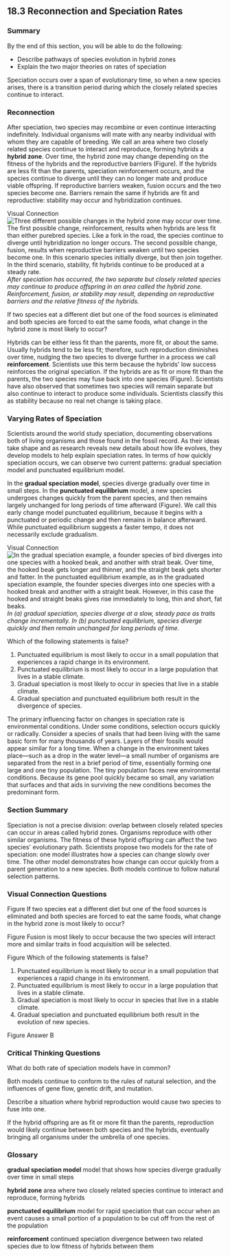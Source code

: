 ##  18.3 Reconnection and Speciation Rates 

### Summary

By the end of this section, you will be able to do the following: 

  - Describe pathways of species evolution in hybrid zones
  - Explain the two major theories on rates of speciation

Speciation occurs over a span of evolutionary time, so when a new species arises, there is a transition period during which the closely related species continue to interact.

### Reconnection

After speciation, two species may recombine or even continue interacting indefinitely. Individual organisms will mate with any nearby individual with whom they are capable of breeding. We call an area where two closely related species continue to interact and reproduce, forming hybrids a **hybrid zone**. Over time, the hybrid zone may change depending on the fitness of the hybrids and the reproductive barriers (Figure). If the hybrids are less fit than the parents, speciation reinforcement occurs, and the species continue to diverge until they can no longer mate and produce viable offspring. If reproductive barriers weaken, fusion occurs and the two species become one. Barriers remain the same if hybrids are fit and reproductive: stability may occur and hybridization continues.

Visual Connection ![ Three different possible changes in the hybrid zone may occur over time. The first possible change, reinforcement, results when hybrids are less fit than either purebred species. Like a fork in the road, the species continue to diverge until hybridization no longer occurs. The second possible change, fusion, results when reproductive barriers weaken until two species become one. In this scenario species initially diverge, but then join together. In the third scenario, stability, fit hybrids continue to be produced at a steady rate.][1] _After speciation has occurred, the two separate but closely related species may continue to produce offspring in an area called the hybrid zone. Reinforcement, fusion, or stability may result, depending on reproductive barriers and the relative fitness of the hybrids._

If two species eat a different diet but one of the food sources is eliminated and both species are forced to eat the same foods, what change in the hybrid zone is most likely to occur?

Hybrids can be either less fit than the parents, more fit, or about the same. Usually hybrids tend to be less fit; therefore, such reproduction diminishes over time, nudging the two species to diverge further in a process we call **reinforcement**. Scientists use this term because the hybrids' low success reinforces the original speciation. If the hybrids are as fit or more fit than the parents, the two species may fuse back into one species (Figure). Scientists have also observed that sometimes two species will remain separate but also continue to interact to produce some individuals. Scientists classify this as stability because no real net change is taking place.

### Varying Rates of Speciation

Scientists around the world study speciation, documenting observations both of living organisms and those found in the fossil record. As their ideas take shape and as research reveals new details about how life evolves, they develop models to help explain speciation rates. In terms of how quickly speciation occurs, we can observe two current patterns: gradual speciation model and punctuated equilibrium model.

In the **gradual speciation model**, species diverge gradually over time in small steps. In the **punctuated equilibrium** model, a new species undergoes changes quickly from the parent species, and then remains largely unchanged for long periods of time afterward (Figure). We call this early change model punctuated equilibrium, because it begins with a punctuated or periodic change and then remains in balance afterward. While punctuated equilibrium suggests a faster tempo, it does not necessarily exclude gradualism.

Visual Connection ![ In the gradual speciation example, a founder species of bird diverges into one species with a hooked beak, and another with strait beak. Over time, the hooked beak gets longer and thinner, and the straight beak gets shorter and fatter. In the punctuated equilibrium example, as in the graduated speciation example, the founder species diverges into one species with a hooked break and another with a straight beak. However, in this case the hooked and straight beaks gives rise immediately to long, thin and short, fat beaks.][2] _In (a) gradual speciation, species diverge at a slow, steady pace as traits change incrementally. In (b) punctuated equilibrium, species diverge quickly and then remain unchanged for long periods of time._

Which of the following statements is false?

  1. Punctuated equilibrium is most likely to occur in a small population that experiences a rapid change in its environment.
  2. Punctuated equilibrium is most likely to occur in a large population that lives in a stable climate.
  3. Gradual speciation is most likely to occur in species that live in a stable climate.
  4. Gradual speciation and punctuated equilibrium both result in the divergence of species.

The primary influencing factor on changes in speciation rate is environmental conditions. Under some conditions, selection occurs quickly or radically. Consider a species of snails that had been living with the same basic form for many thousands of years. Layers of their fossils would appear similar for a long time. When a change in the environment takes place—such as a drop in the water level—a small number of organisms are separated from the rest in a brief period of time, essentially forming one large and one tiny population. The tiny population faces new environmental conditions. Because its gene pool quickly became so small, any variation that surfaces and that aids in surviving the new conditions becomes the predominant form.

### Section Summary

Speciation is not a precise division: overlap between closely related species can occur in areas called hybrid zones. Organisms reproduce with other similar organisms. The fitness of these hybrid offspring can affect the two species' evolutionary path. Scientists propose two models for the rate of speciation: one model illustrates how a species can change slowly over time. The other model demonstrates how change can occur quickly from a parent generation to a new species. Both models continue to follow natural selection patterns.

### Visual Connection Questions

Figure If two species eat a different diet but one of the food sources is eliminated and both species are forced to eat the same foods, what change in the hybrid zone is most likely to occur?

Figure Fusion is most likely to occur because the two species will interact more and similar traits in food acquisition will be selected.

Figure Which of the following statements is false?

  1. Punctuated equilibrium is most likely to occur in a small population that experiences a rapid change in its environment.
  2. Punctuated equilibrium is most likely to occur in a large population that lives in a stable climate.
  3. Gradual speciation is most likely to occur in species that live in a stable climate.
  4. Gradual speciation and punctuated equilibrium both result in the evolution of new species.

Figure Answer B

### Critical Thinking Questions

What do both rate of speciation models have in common?

Both models continue to conform to the rules of natural selection, and the influences of gene flow, genetic drift, and mutation.

Describe a situation where hybrid reproduction would cause two species to fuse into one.

If the hybrid offspring are as fit or more fit than the parents, reproduction would likely continue between both species and the hybrids, eventually bringing all organisms under the umbrella of one species.

### Glossary

**gradual speciation model** model that shows how species diverge gradually over time in small steps

**hybrid zone** area where two closely related species continue to interact and reproduce, forming hybrids

**punctuated equilibrium** model for rapid speciation that can occur when an event causes a small portion of a population to be cut off from the rest of the population

**reinforcement** continued speciation divergence between two related species due to low fitness of hybrids between them

   [1]: https://cnx.org/resources/695d9560200ebb4c9367d8117a4a2757a1be71d3/Figure_18_03_01.png
   [2]: https://cnx.org/resources/96a7a037aee084df2c0093f8800ea964a150ce68/Figure_18_03_02.png

